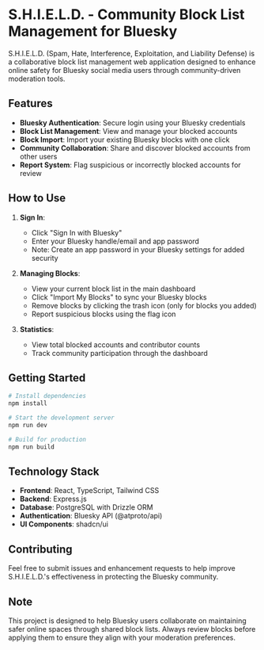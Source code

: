 # S.H.I.E.L.D. - Community Block List Management for Bluesky

S.H.I.E.L.D. (Spam, Hate, Interference, Exploitation, and Liability Defense) is a collaborative block list management web application designed to enhance online safety for Bluesky social media users through community-driven moderation tools.

## Features

- **Bluesky Authentication**: Secure login using your Bluesky credentials
- **Block List Management**: View and manage your blocked accounts
- **Block Import**: Import your existing Bluesky blocks with one click
- **Community Collaboration**: Share and discover blocked accounts from other users
- **Report System**: Flag suspicious or incorrectly blocked accounts for review

## How to Use

1. **Sign In**:
   - Click "Sign In with Bluesky"
   - Enter your Bluesky handle/email and app password
   - Note: Create an app password in your Bluesky settings for added security

2. **Managing Blocks**:
   - View your current block list in the main dashboard
   - Click "Import My Blocks" to sync your Bluesky blocks
   - Remove blocks by clicking the trash icon (only for blocks you added)
   - Report suspicious blocks using the flag icon

3. **Statistics**:
   - View total blocked accounts and contributor counts
   - Track community participation through the dashboard

## Getting Started

```bash
# Install dependencies
npm install

# Start the development server
npm run dev

# Build for production
npm run build
```

## Technology Stack

- **Frontend**: React, TypeScript, Tailwind CSS
- **Backend**: Express.js
- **Database**: PostgreSQL with Drizzle ORM
- **Authentication**: Bluesky API (@atproto/api)
- **UI Components**: shadcn/ui

## Contributing

Feel free to submit issues and enhancement requests to help improve S.H.I.E.L.D.'s effectiveness in protecting the Bluesky community.

## Note

This project is designed to help Bluesky users collaborate on maintaining safer online spaces through shared block lists. Always review blocks before applying them to ensure they align with your moderation preferences.
